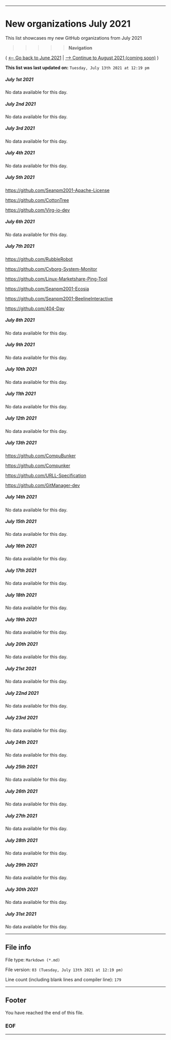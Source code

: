 
***

# New organizations July 2021

This list showcases my new GitHub organizations from July 2021

> > > > > **Navigation**

( [<-- Go back to June 2021](/NewOrgs/2021/June/README.md) | [ --> Continue to August 2021 (coming soon)](/NewOrgs/2021/August/README.md) )

**This list was last updated on:** `Tuesday, July 13th 2021 at 12:19 pm`

<!-- ##### LIST !-->

##### July 1st 2021

No data available for this day.

##### July 2nd 2021

No data available for this day.

##### July 3rd 2021

No data available for this day.

##### July 4th 2021

No data available for this day.

##### July 5th 2021

https://github.com/Seanpm2001-Apache-License

https://github.com/CottonTree

https://github.com/Virg-io-dev

##### July 6th 2021

No data available for this day.

##### July 7th 2021

https://github.com/RubbleRobot

https://github.com/Cyborg-System-Monitor

https://github.com/Linux-Marketshare-Ping-Tool

https://github.com/Seanpm2001-Ecosia

https://github.com/Seanpm2001-BeelineInteractive

https://github.com/404-Day

##### July 8th 2021

No data available for this day.

##### July 9th 2021

No data available for this day.

##### July 10th 2021

No data available for this day.

##### July 11th 2021

No data available for this day.

##### July 12th 2021

No data available for this day.

##### July 13th 2021

https://github.com/CompuBunker

https://github.com/Compunker

https://github.com/URLL-Specification

https://github.com/GitManager-dev

##### July 14th 2021

No data available for this day.

##### July 15th 2021

No data available for this day.

##### July 16th 2021

No data available for this day.

##### July 17th 2021

No data available for this day.

##### July 18th 2021

No data available for this day.

##### July 19th 2021

No data available for this day.

##### July 20th 2021

No data available for this day.

##### July 21st 2021

No data available for this day.

##### July 22nd 2021

No data available for this day.

##### July 23rd 2021

No data available for this day.

##### July 24th 2021

No data available for this day.

##### July 25th 2021

No data available for this day.

##### July 26th 2021

No data available for this day.

##### July 27th 2021

No data available for this day.

##### July 28th 2021

No data available for this day.

##### July 29th 2021

No data available for this day.

##### July 30th 2021

No data available for this day.

##### July 31st 2021

No data available for this day.

***

## File info

File type: `Markdown (*.md)`

File version: `03 (Tuesday, July 13th 2021 at 12:19 pm)`

Line count (including blank lines and compiler line): `179`

***

## Footer

You have reached the end of this file.

### EOF

***
